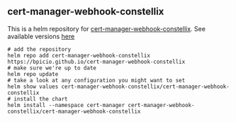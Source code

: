 ## cert-manager-webhook-constellix

This is a helm repository for [cert-manager-webhook-constellix](https://github.com/bpicio/cert-manager-webhook-constellix).
See available versions [here](https://github.com/bpicio/cert-manager-webhook-constellix/tree/master/docs)

    # add the repository
    helm repo add cert-manager-webhook-constellix https://bpicio.github.io/cert-manager-webhook-constellix
    # make sure we're up to date
    helm repo update
    # take a look at any configuration you might want to set
    helm show values cert-manager-webhook-constellix/cert-manager-webhook-constellix
    # install the chart
    helm install --namespace cert-manager cert-manager-webhook-constellix/cert-manager-webhook-constellix

